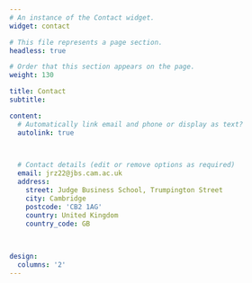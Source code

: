 ```yaml
---
# An instance of the Contact widget.
widget: contact

# This file represents a page section.
headless: true

# Order that this section appears on the page.
weight: 130

title: Contact
subtitle:

content:
  # Automatically link email and phone or display as text?
  autolink: true
  


  # Contact details (edit or remove options as required)
  email: jrz22@jbs.cam.ac.uk
  address:
    street: Judge Business School, Trumpington Street
    city: Cambridge
    postcode: 'CB2 1AG'
    country: United Kingdom
    country_code: GB
 
   

design:
  columns: '2'
---
```

